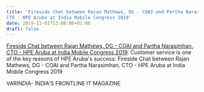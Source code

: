 ```yaml
---
title: 'Fireside Chat between Rajan Mathews, DG - COAI and Partha Narasimhan,
CTO - HPE Aruba at India Mobile Congress 2019'
date: 2019-11-01T13:08:00+01:00
draft: false
---
```


[Fireside Chat between Rajan Mathews, DG - COAI and Partha Narasimhan, CTO - HPE Aruba at India Mobile Congress 2019](https://varindia.com/Video/fireside-chat-between-rajan-mathews-dg--coai-and-partha-narasimhan-cto--hpe-aruba-at-india-mobile-congress-2019#.XbwgMp9uZMo.blogger): Customer service is one of the key reasons of HPE Aruba's success: Fireside Chat between Rajan Mathews, DG - COAI and Partha Narasimhan, CTO - HPE Aruba at India Mobile Congress 2019  
  
VARINDIA- INDIA'S FRONTLINE IT MAGAZINE